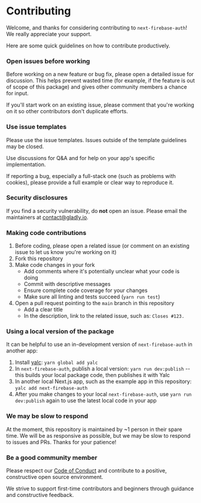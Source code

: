 # Contributing

Welcome, and thanks for considering contributing to `next-firebase-auth`! We really appreciate your support.

Here are some quick guidelines on how to contribute productively.

### Open issues before working

Before working on a new feature or bug fix, please open a detailed issue for discussion. This helps prevent wasted time (for example, if the feature is out of scope of this package) and gives other community members a chance for input.

If you'll start work on an existing issue, please comment that you're working on it so other contributors don't duplicate efforts.

### Use issue templates

Please use the issue templates. Issues outside of the template guidelines may be closed.

Use discussions for Q&A and for help on your app's specific implementation.

If reporting a bug, especially a full-stack one (such as problems with cookies), please provide a full example or clear way to reproduce it.

### Security disclosures

If you find a security vulnerability, do **not** open an issue. Please email the maintainers at [contact@gladly.io](mailto:contact@gladly.io).

### Making code contributions

1. Before coding, please open a related issue (or comment on an existing issue to let us know you're working on it)
2. Fork this repository
3. Make code changes in your fork
    * Add comments where it's potentially unclear what your code is doing
    * Commit with descriptive messages
    * Ensure complete code coverage for your changes
    * Make sure all linting and tests succeed (`yarn run test`)
4. Open a pull request pointing to the `main` branch in this repository
    * Add a clear title
    * In the description, link to the related issue, such as: `Closes #123.`

### Using a local version of the package

It can be helpful to use an in-development version of `next-firebase-auth` in another app:

1. Install [yalc](https://www.npmjs.com/package/yalc): `yarn global add yalc`
2. In `next-firebase-auth`, publish a local version: `yarn run dev:publish` -- this builds your local package code, then publishes it with Yalc
3. In another local Next.js app, such as the example app in this repository: `yalc add next-firebase-auth`
4. After you make changes to your local `next-firebase-auth`, use `yarn run dev:publish` again to use the latest local code in your app

### We may be slow to respond

At the moment, this repository is maintained by ~1 person in their spare time. We will be as responsive as possible, but we may be slow to respond to issues and PRs. Thanks for your patience!

### Be a good community member

Please respect our [Code of Conduct](./CODE_OF_CONDUCT.md) and contribute to a positive, constructive open source environment.

We strive to support first-time contributors and beginners through guidance and constructive feedback.
